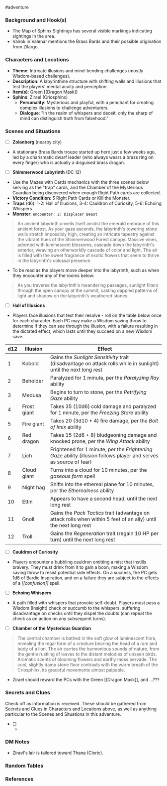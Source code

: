  #adventure 

### Background and Hook(s)

* The Map of Sphinx Sightings has several visible markings indicating sightings in the area.
* Valrok in Valenar mentions the Brass Bards and their possible origination from Zilargo.

### Characters and Locations

* **Theme**: Intricate illusions and mind-bending challenges (mostly Wisdom-based challenges).
* **Description**: A labyrinthine structure with shifting walls and illusions that test the players' mental acuity and perception.
* **Item(s)**: Green [[Dragon Mask]]
* **Sphinx**: Zirael (Criosphinx)
	* **Personality**: Mysterious and playful, with a penchant for creating complex illusions to challenge adventurers.
	* **Dialogue**: "In the realm of whispers and deceit, only the sharp of mind can distinguish truth from falsehood."

### Scenes and Situations

 - [ ]  **Zolanberg** (nearby city)

* A stationary Brass Bards troupe started up here just a few weeks ago, led by a charismatic dwarf leader (who always wears a brass ring on every finger) who is actually a disguised brass dragon.

 - [ ]  **Shimmerwood Labyrinth** (DC 12)

* Use the Mazes with Cards mechanics with the three scenes below serving as the "trap" cards, and the Chamber of the Mysterious Guardian being discovered when enough Right Path cards are collected.
* **Victory Condition**: 5 Right Path Cards or Kill the Monster.
* **Traps** (d6): 1-2: Hall of Illusions, 3-4: Cauldron of Curiosity, 5-6: Echoing Whispers
* **Monster**: `encounter: 2: Displacer Beast`

>An ancient labyrinth unveils itself amidst the emerald embrace of this ancient forest. As your gaze ascends, the labyrinth's towering stone walls stretch impossibly high, creating an intricate tapestry against the vibrant hues of the Shimmerwood Forest canopy. Massive vines, adorned with luminescent blossoms, cascade down the labyrinth's exterior, weaving an otherworldly cascade of color and light. The air is filled with the sweet fragrance of exotic flowers that seem to thrive in the labyrinth's colossal presence.

* To be read as the players move deeper into the labyrinth, such as when they encounter any of the rooms below:

>As you traverse the labyrinth's meandering passages, sunlight filters through the open canopy at the summit, casting dappled patterns of light and shadow on the labyrinth's weathered stones.

 - [ ]  **Hall of Illusions**

* Players face illusions that test their resolve - roll on the table below once for each character. Each PC may make a Wisdom saving throw to determine if they can see through the illusion, with a failure resulting in the dictated effect, which lasts until they succeed on a new Wisdom save.

| d12 | Illusion | Effect |
| ---- | ---- | ---- |
| 1 | Kobold | Gains the _Sunlight Sensitivity_ trait (disadvantage on attack rolls while in sunlight) until the next long rest |
| 2 | Beholder | Paralyzed for 1 minute, per the _Paralyzing Ray_ ability |
| 3 | Medusa | Begins to turn to stone, per the _Petrifying Gaze_ ability |
| 4 | Frost giant | Takes 35 (10d6) cold damage and paralyzed for 1 minute, per the _Freezing Stare_ ability |
| 5 | Fire giant | Takes 20 (3d10 + 4) fire damage, per the _Bolt of Imix_ ability |
| 6 | Red dragon | Takes 15 (2d6 + 8) bludgeoning damage and knocked prone, per the *Wing Attack* ability |
| 7 | Lich | Frightened for 1 minute, per the *Frightening Gaze* ability (illusion follows player and serves as source of fear) |
| 8 | Cloud giant | Turns into a cloud for 10 minutes, per the *gaseous form* spell |
| 9 | Night hag | Shifts into the ethereal plane for 10 minutes, per the _Etherealness_ ability |
| 10 | Ettin | Appears to have a second head, until the next long rest |
| 11 | Gnoll | Gains the _Pack Tactics_ trait (advantage on attack rolls when within 5 feet of an ally) until the next long rest |
| 12 | Troll | Gains the _Regeneration_ trait (regain 10 HP per turn) until the next long rest |
 - [ ]  **Cauldron of Curiosity**

* Players encounter a bubbling cauldron emitting a mist that instills bravery. They must drink from it to gain a boon, making a Wisdom saving throw to resist potential side effects. On a success, the PC gets 1d8 of Bardic Inspiration, and on a failure they are subject to the effects of a *[[confusion]]* spell.

 - [ ]  **Echoing Whispers**

* A path filled with whispers that provoke self-doubt. Players must pass a Wisdom (Insight) check or succumb to the whispers, suffering disadvantage on checks until they dispel the doubts (can repeat the check as on action on any subsequent turns).

 - [ ]  **Chamber of the Mysterious Guardian**

>The central chamber is bathed in the soft glow of luminescent flora, revealing the regal form of a creature bearing the head of a ram and body of a lion. The air carries the harmonious sounds of nature, from the gentle rustling of leaves to the distant melodies of unseen birds. Aromatic scents of blooming flowers and earthy moss pervade. The cool, slightly damp stone floor contrasts with the warm breath of the Criosphinx, its graceful movements almost palpable.

* Zirael should reward the PCs with the Green [[Dragon Mask]], and ...???

### Secrets and Clues
Check off as information is received. These should be gathered from Secrets and Clues in Characters and Locations above, as well as anything particular to the Scenes and Situations in this adventure.

 - [ ] -

### DM Notes

* Zirael's lair is tailored toward Thana (Cleric).

### Random Tables



### References
